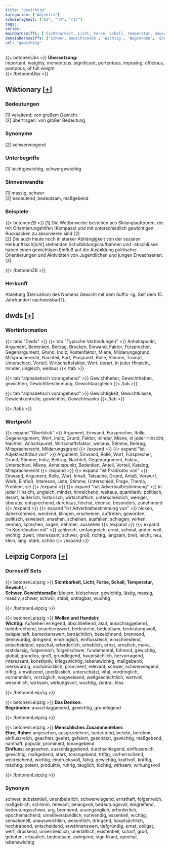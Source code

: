 ```yaml
---
title: "gewichtig"
kategorien: ["Adjektiv"]
schwierigkeit: ["k2", "h4", "r17"]
tags:
series:
mainDornseiffs: ['Sichtbarkeit, Licht, Farbe, Schall, Temperatur, Gewicht,', 'Wollen und Handeln', 'Das Denken', 'Menschliches Zusammenleben']
domainDornseiffs: ['Schwer, Gewichtsmaße', 'Wichtig', 'Begründen', 'Ehre, Ruhm', 'Einfluss']
url: "gewichtig"
---
```


{{< betonenÜbs >}}
**Übersetzung:**  
important, weighty, momentous, significant, portentous, imposing, officious, pompous, of full  weight  
{{< /betonenÜbs >}}

## Wiktionary [[+](https://de.wiktionary.org/wiki/gewichtig)]

### Bedeutungen
[1] veraltend: von großem Gewicht  
[2] übertragen: von großer Bedeutung  

### Synonyme
[2] schwerwiegend  

### Unterbegriffe
[1] leichtgewichtig, schwergewichtig  

### Sinnverwandte
[1] massig, schwer  
[2] bedeutend, bedeutsam, maßgebend  

### Beispiele
{{< betonenZB >}}
[1] Die Wettbewerbe bestehen aus Skilanglauftouren, die mit Orientierungshilfen (Kompass) und mit unterschiedlich gewichtigen Rucksäcken zu absolvieren sind.[2]  
[2] Die auch heute noch in starker Abhängigkeit von der sozialen Herkunftssch[icht] stehenden Schulbildungslaufbahnen und -abschlüsse haben einen gewichtigen Einfluß auf die Ausbildung politischer Orientierungen und Aktivitäten von Jugendlichen und jungen Erwachsenen.[3]  

{{< /betonenZB >}}
### Herkunft
Ableitung (Derivation) des Nomens Gewicht mit dem Suffix -ig. Seit dem 15. Jahrhundert nachweisbar[1].  



## dwds [[+](https://www.dwds.de/wb/gewichtig)]

### Wortinformation
{{< tabs "Dwds" >}}
{{< tab "Typische Verbindungen" >}}
Anhaltspunkt, Argument, Bedenken, Beitrag, Brocken, Einwand, Faktor, Fürsprecher, Gegenargument, Grund, Indiz, Kostenfaktor, Miene, Milderungsgrund, Mitspracherecht, Nachteil, Part, Pluspunkt, Rolle, Stimme, Trumpf, Unterschied, Vorteil, Wirtschaftsfaktor, Wort, derart, in jeder Hinsicht, minder, ungleich, weitaus
{{< /tab >}}

{{< tab "alphabetisch vorangehend" >}}
Gewichtheber, Gewichtheben, gewichten, Gewichtbestimmung, Gewichtausgleich
{{< /tab >}}

{{< tab "alphabetisch vorangehend" >}}
Gewichtigkeit, Gewichtklasse, Gewichtkontrolle, gewichtlos, Gewichtmanko
{{< /tab >}}

{{< /tabs >}}

### Wortprofil
{{< expand "Überblick" >}} Argument, Einwand, Fürsprecher, Rolle, Gegenargument, Wort, Indiz, Grund, Faktor, minder, Miene, in jeder Hinsicht, Nachteil, Anhaltspunkt, Wirtschaftsfaktor, weitaus, Stimme, Beitrag, Mitspracherecht, Milderungsgrund {{< /expand >}}
{{< expand "ist Adjektivattribut von" >}} Argument, Einwand, Rolle, Wort, Fürsprecher, Grund, Stimme, Indiz, Beitrag, Nachteil, Gegenargument, Faktor, Unterschied, Miene, Anhaltspunkt, Bedenken, Anteil, Vorteil, Katalog, Mitspracherecht {{< /expand >}}
{{< expand "ist Prädikativ von" >}} Einwand, Argument, Rolle, Wort, Inhalt, Tatsache, Grund, Anlaß, Vorwurf, Werk, Einfluß, Interesse, Liste, Stimme, Unterschied, Frage, Thema, Problem, sie {{< /expand >}}
{{< expand "hat Adverbialbestimmung" >}} in jeder Hinsicht, ungleich, minder, hinreichend, weitaus, quantitativ, politisch, derart, äußerlich, historisch, wirtschaftlich, unterschiedlich, weniger, überaus, entsprechend, durchaus, höchst, ebenso, besonders, zunehmend {{< /expand >}}
{{< expand "ist Adverbialbestimmung von" >}} nicken, daherkommen, werdend, klingen, erscheinen, auftreten, geworden, politisch, erweisen, ansehen, scheinen, ausfallen, schlagen, wirken, nennen, sprechen, sagen, nehmen, aussehen {{< /expand >}}
{{< expand "in Koordination mit" >}} zahlreich, umfangreich, ernst, schmal, ander, weit, wichtig, zweit, interessant, schwer, groß, richtig, langsam, breit, leicht, neu, klein, lang, stark, schön {{< /expand >}}

## Leipzig Corpora [[+](https://corpora.uni-leipzig.de/en/res?word=gewichtig&corpusId=deu_newscrawl-public_2018)]

### Dornseiff Sets
{{< betonenLeipzig >}}
**Sichtbarkeit, Licht, Farbe, Schall, Temperatur, Gewicht,:**  
**Schwer, Gewichtsmaße:** bleiern, bleischwer, gewichtig, lästig, massig, massiv, schwer, schwül, stabil, untragbar, wuchtig  

{{< /betonenLeipzig >}}


{{< betonenLeipzig >}}
**Wollen und Handeln:**  
**Wichtig:** Aufsehen erregend, abschließend, akut, ausschlaggebend, bahnbrechend, beachtenswert, bedeutend, bedeutsam, bedeutungsvoll, beispielhaft, bemerkenswert, beträchtlich, bezeichnend, brennend, denkwürdig, dringend, eindringlich, einflussreich, einschneidend, entscheidend, epochal, erforderlich, erheblich, ernst, ernstlich, more..., erstklassig, folgenreich, folgenschwer, fundamental, führend, gewichtig, global, grandios, groß, grundlegend, hauptsächlich, hervorragend, interessant, konstitutiv, kriegswichtig, lebenswichtig, maßgebend, merkwürdig, nachdrücklich, prominent, relevant, schwer, schwerwiegend, triftig, umwälzend, unerlässlich, unterschätzt, vital, vordringlich, vornehmlich, vorzüglich, wegweisend, weltgeschichtlich, wertvoll, wesentlich, wirksam, wirkungsvoll, wuchtig, zentral, less  

{{< /betonenLeipzig >}}


{{< betonenLeipzig >}}
**Das Denken:**  
**Begründen:** ausschlaggebend, gewichtig, grundlegend  

{{< /betonenLeipzig >}}


{{< betonenLeipzig >}}
**Menschliches Zusammenleben:**  
**Ehre, Ruhm:** angesehen, ausgezeichnet, bedeutend, beliebt, berühmt, einflussreich, geachtet, geehrt, gefeiert, geschätzt, gewichtig, maßgebend, namhaft, populär, prominent, tonangebend  
**Einfluss:** angesehen, ausschlaggebend, durchschlagend, einflussreich, gewichtig, maßgebend, stark, tonangebend, triftig, vorherrschend, weitreichend, wichtig, eindrucksvoll, fähig, gewichtig, kraftvoll, kräftig, mächtig, potent, produktiv, rührig, tauglich, tüchtig, wirksam, wirkungsvoll  

{{< /betonenLeipzig >}}

### Synonym
schwer, substantiell, unentbehrlich, schwerwiegend, ernsthaft, folgenreich, maßgeblich, schlimm, relevant, belangvoll, bedeutungsvoll, eingreifend, bedeutungsschwer, arg, brennend, unumgänglich, erforderlich, epochemachend, unmißverständlich, notwendig, essentiell, wichtig, sensationell, unausweichlich, wesentlich, dringend, hauptsächlich, hochtrabend, entscheidend, erwähnenswert, tiefgründig, ernst, obligat, wert, drückend, unvermeidlich, unerläßlich, existentiell, scharf, groß, geboten, erbaulich, bedeutsam, zwingend, signifikant, epochal, lebenswichtig

